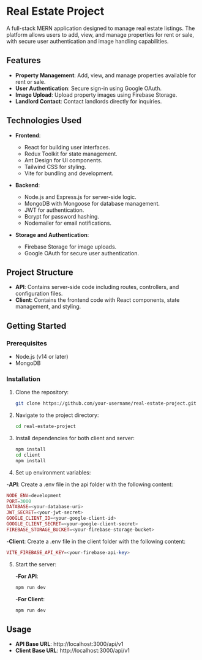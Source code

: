 # Real Estate Project

A full-stack MERN application designed to manage real estate listings. The platform allows users to add, view, and manage properties for rent or sale, with secure user authentication and image handling capabilities.

## Features

- **Property Management**: Add, view, and manage properties available for rent or sale.
- **User Authentication**: Secure sign-in using Google OAuth.
- **Image Upload**: Upload property images using Firebase Storage.
- **Landlord Contact**: Contact landlords directly for inquiries.

## Technologies Used

- **Frontend**:

  - React for building user interfaces.
  - Redux Toolkit for state management.
  - Ant Design for UI components.
  - Tailwind CSS for styling.
  - Vite for bundling and development.

- **Backend**:

  - Node.js and Express.js for server-side logic.
  - MongoDB with Mongoose for database management.
  - JWT for authentication.
  - Bcrypt for password hashing.
  - Nodemailer for email notifications.

- **Storage and Authentication**:
  - Firebase Storage for image uploads.
  - Google OAuth for secure user authentication.

## Project Structure

- **API**: Contains server-side code including routes, controllers, and configuration files.
- **Client**: Contains the frontend code with React components, state management, and styling.

## Getting Started

### Prerequisites

- Node.js (v14 or later)
- MongoDB

### Installation

1. Clone the repository:

   ```bash
   git clone https://github.com/your-username/real-estate-project.git

   ```

2. Navigate to the project directory:

   ```bash
   cd real-estate-project

   ```

3. Install dependencies for both client and server:

   ```bash
   npm install
   cd client
   npm install

   ```

4. Set up environment variables:

-**API**: Create a .env file in the api folder with the following content:

```php
NODE_ENV=development
PORT=3000
DATABASE=<your-database-uri>
JWT_SECRET=<your-jwt-secret>
GOOGLE_CLIENT_ID=<your-google-client-id>
GOOGLE_CLIENT_SECRET=<your-google-client-secret>
FIREBASE_STORAGE_BUCKET=<your-firebase-storage-bucket>
```

-**Client**: Create a .env file in the client folder with the following content:

```php
VITE_FIREBASE_API_KEY=<your-firebase-api-key>
```

5. Start the server:

   -**For API**:

   ```bash
   npm run dev
   ```

   -**For Client**:

   ```bash
   npm run dev
   ```

## Usage

- **API Base URL**: http://localhost:3000/api/v1
- **Client Base URL**: http://localhost:3000/api/v1
